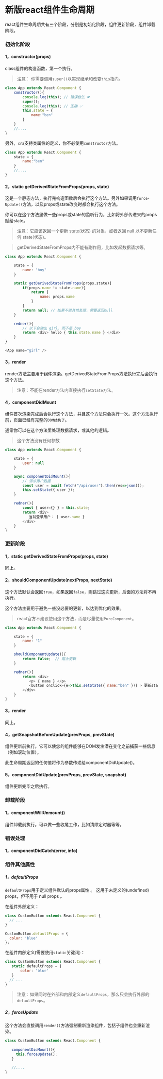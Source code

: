 # 新版react组件生命周期  
react组件生命周期共有三个阶段，分别是初始化阶段，组件更新阶段，组件卸载阶段。
### 初始化阶段

#### 1，constructor(props)
class组件的构造函数，第一个执行。

> 注意： 你需要调用`super()`以实现继承和改变`this`指向。
```js
class App extends React.Component {
    constructor(){
        console.log(this); // 错误做法 ❌
        super();
        console.log(this); // 正确 ✅
        this.state = {
            name:"ben"
        }
    }
    //....
}
```

另外，`cra`支持类属性的定义，你不必使用`constructor`方法。
```js
class App extends React.Component {
    state = {
        name:"ben"
    }
    //....
}
```

#### 2，static getDerivedStateFromProps(props, state)  

这是一个静态方法，执行完构造函数后会执行这个方法。另外如果调用`force­Update()`方法，以及props或state改变时都会执行这个方法。  

你可以在这个方法里做一些props或state的监听行为，比如将外部传进来的props赋给state。

> 注意：它应该返回一个更新 state(状态) 的对象，或者返回 null 以不更新任何 state(状态)。

> getDerivedStateFromProps内不能有副作用，比如发起数据请求等。

```js
class App extends React.Component {

    state = {
        name: "boy"
    }

    static getDerivedStateFromProps(props,state){
        if(props.name != state.name){
            return {
                name: props.name
            }
        }
        return null; // 如果不做其他处理，需要返回null
    }

    redner(){
        // 以下会输出 girl，而不是 boy
        return <div> hello { this.state.name } </div>
    }
}

<App name="girl" />
```

#### 3，render

render方法主要用于组件渲染。getDerivedStateFromProps方法执行完后会执行这个方法。

> 注意：不能在render方法内直接执行`setState`方法。

#### 4，componentDidMount  

组件首次渲染完成后会执行这个方法，并且这个方法只会执行一次。这个方法执行前，页面已经有完整的`DOM结构了`。  

通常你可以在这个方法里处理数据请求，或其他的逻辑。

> 这个方法没有任何参数

```js
class App extends React.Component {

    state = {
        user: null
    }

    async componentDidMount(){
        // 请求用户数据
        const user = await fetch("/api/user").then(res=>json());
        this.setState({ user });
    }

    redner(){
        const { user={} } = this.state;
        return <div> 
           当前登录用户： { user.name }
        </div>
    }
}
```


### 更新阶段

#### 1，static getDerivedStateFromProps(props, state)

同上。

#### 2，shouldComponentUpdate(nextProps, nextState)
这个方法默认会返回`true`，如果返回`false`，则跳过这次更新，后面的方法将不再执行。   

这个方法主要用于避免一些没必要的更新，以达到优化的效果。

> react官方不建议使用这个方法，而是尽量使用`PureComponent`。

```js
class App extends React.Component {

    state = {
        name: "1"
    }

    shouldComponentUpdate(){
        return false;  // 阻止更新
    }

    redner(){
        return <div> 
           <p> { name } </p>
           <button onClick={e=>this.setState({ name:"ben" })} > 更新state </button>
        </div>
    }
}
```

#### 3，render

同上。

#### 4，getSnapshotBeforeUpdate(prevProps, prevState)

组件更新前执行，它可以使您的组件能够在DOM发生潜在变化之前捕获一些信息（例如滚动位置）。  

此生命周期返回的任何值将作为参数传递给componentDidUpdate()。


#### 5，componentDidUpdate(prevProps, prevState, snapshot)     

组件更新完毕之后执行。


### 卸载阶段

#### 1，componentWillUnmount()

组件卸载前执行，可以做一些收尾工作，比如清除定时器等等。

### 错误处理

#### 1，componentDidCatch(error, info)


### 组件其他属性  

##### 1，defaultProps  

`defaultProps`用于定义组件默认的props属性 。 这用于未定义的(undefined) props，但不用于 null props 。

在组件外部定义：
```js
class CustomButton extends React.Component {
  // ...
}

CustomButton.defaultProps = {
  color: 'blue'
};
```

在组件内部定义(需要使用`static`关键词)：
```js
class CustomButton extends React.Component {
   static defaultProps = {
       color: 'blue'
   }
  // ...
}
```
> 注意：如果同时在外部和内部定义`defaultProps`，那么只会执行外部的`defaultProps`。

##### 2，forceUpdate  
这个方法会直接调用`render()`方法强制重新渲染组件，包括子组件也会重新渲染。

```js
class CustomButton extends React.Component {
    
   componentDidMount(){
     this.forceUpdate();
   }

   //....
}
```
